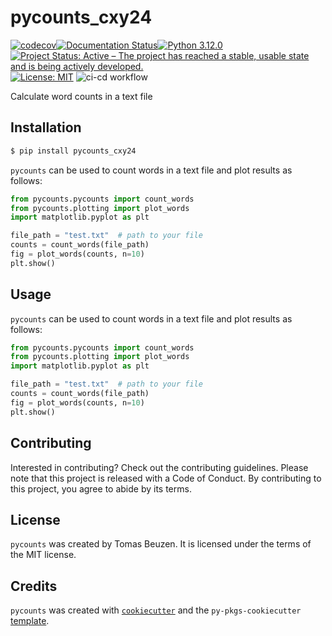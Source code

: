 # pycounts_cxy24
[![codecov](https://codecov.io/gh/cindyzhangxy/pycounts_cxy24/graph/badge.svg?token=BUZJMMYMR8)](https://codecov.io/gh/cindyzhangxy/pycounts_cxy24)[![Documentation Status](https://readthedocs.org/projects/pycounts-cxy24/badge/?version=latest)](https://pycounts-cxy24.readthedocs.io/en/latest/?badge=latest)[![Python 3.12.0](https://img.shields.io/badge/python-3.12.0-purple.svg)](https://www.python.org/downloads/release/python-390/)[![Project Status: Active – The project has reached a stable, usable state and is being actively developed.](https://www.repostatus.org/badges/latest/active.svg)](https://www.repostatus.org/#active)[![License: MIT](https://img.shields.io/badge/License-MIT-yellow.svg)](https://opensource.org/licenses/MIT)
![ci-cd workflow](https://github.com/github/docs/actions/workflows/ci-cd.yml/badge.svg)

Calculate word counts in a text file

## Installation

```bash
$ pip install pycounts_cxy24
```

`pycounts` can be used to count words in a text file and plot results
as follows:

```python
from pycounts.pycounts import count_words
from pycounts.plotting import plot_words
import matplotlib.pyplot as plt

file_path = "test.txt"  # path to your file
counts = count_words(file_path)
fig = plot_words(counts, n=10)
plt.show()
```

## Usage

`pycounts` can be used to count words in a text file and plot results
as follows:

```python
from pycounts.pycounts import count_words
from pycounts.plotting import plot_words
import matplotlib.pyplot as plt

file_path = "test.txt"  # path to your file
counts = count_words(file_path)
fig = plot_words(counts, n=10)
plt.show()
```

## Contributing

Interested in contributing? Check out the contributing guidelines. 
Please note that this project is released with a Code of Conduct. 
By contributing to this project, you agree to abide by its terms.

## License

`pycounts` was created by Tomas Beuzen. It is licensed under the terms
of the MIT license.

## Credits

`pycounts` was created with 
[`cookiecutter`](https://cookiecutter.readthedocs.io/en/latest/) and 
the `py-pkgs-cookiecutter` 
[template](https://github.com/py-pkgs/py-pkgs-cookiecutter).

